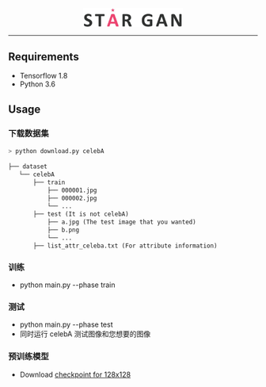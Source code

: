 <p align="center"><img width="40%" src="./assests/logo.jpg" /></p>

--------------------------------------------------------------------------------
## Requirements
* Tensorflow 1.8
* Python 3.6

## Usage
### 下载数据集
```python
> python download.py celebA
```

```
├── dataset
   └── celebA
       ├── train
           ├── 000001.jpg 
           ├── 000002.jpg
           └── ...
       ├── test (It is not celebA)
           ├── a.jpg (The test image that you wanted)
           ├── b.png
           └── ...
       ├── list_attr_celeba.txt (For attribute information) 
```

### 训练
* python main.py --phase train

### 测试
* python main.py --phase test 
* 同时运行 celebA 测试图像和您想要的图像


### 预训练模型
* Download [checkpoint for 128x128](https://drive.google.com/open?id=1ezwtU1O_rxgNXgJaHcAynVX8KjMt0Ua-)



